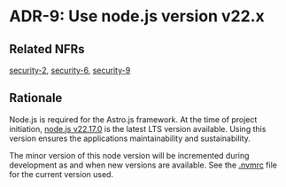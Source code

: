 # ADR-9: Use node.js version v22.x

## Related NFRs

[security-2][1], [security-6][2], [security-9][3]

## Rationale

Node.js is required for the Astro.js framework. At the time of project initiation, [node.js v22.17.0](https://nodejs.org/download/release/v22.17.0/) is the latest LTS version available. Using this version ensures the applications maintainability and sustainability.

The minor version of this node version will be incremented during development as and when new versions are available. See the [.nvmrc](../../.nvmrc) file for the current version used.

[1]: ../non-functional-requirements/security.md#security-2
[2]: ../non-functional-requirements/security.md#security-6
[3]: ../non-functional-requirements/security.md#security-9
